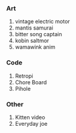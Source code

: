 ### Art
1) vintage electric motor 
1) mantis samurai
1) bitter song captain
1) kobin saltmor
1) wamawink anim

### Code
1) Retropi
1) Chore Board
1) Pihole

### Other
1) Kitten video
1) Everyday joe

